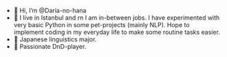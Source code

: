 - 👋 Hi, I’m @Daria-no-hana
- 👀 I live in Istanbul and rn I am in-between jobs.  I have experimented with very basic Python in some pet-projects (mainly NLP). Hope to implement coding in my everyday life to make some routine tasks easier.
- 🗾 Japanese linguistics major.
- 🐉 Passionate DnD-player.

<!---
Daria-no-hana/Daria-no-hana is a ✨ special ✨ repository because its `README.md` (this file) appears on your GitHub profile.
You can click the Preview link to take a look at your changes.
--->
